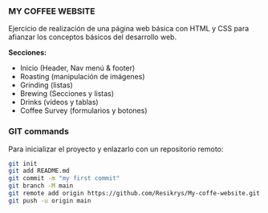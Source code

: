 ### **MY COFFEE WEBSITE**

Ejercicio de realización de una página web básica con HTML y CSS para afianzar los conceptos básicos del desarrollo web.

**Secciones:**

- Inicio (Header, Nav menú & footer)
- Roasting (manipulación de imágenes)
- Grinding (listas)
- Brewing (Secciones y listas)
- Drinks (vídeos y tablas)
- Coffee Survey (formularios y botones)

### **GIT commands**

Para inicializar el proyecto y enlazarlo con un repositorio remoto:

```bash
git init
git add README.md
git commit -m "my first commit"
git branch -M main
git remote add origin https://github.com/Resikrys/My-coffe-website.git
git push -u origin main
```